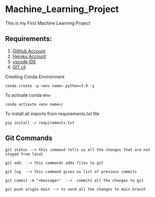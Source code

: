 # Machine_Learning_Project
This is my First Machine Learning Project

## Requirements:
1. [GitHub Account](https://github.com)
2. [Heroku Account](https://dashboard.heroku/com/login)
3. [vscode IDE](https://code.visualstudio.com/download)
4. [GIT cli](https://git-scm.com/downloads)


Creating Conda Environment
```
conda create -p <env name> python=3.9 -y 
```
To activate conda env
```
conda actiavte <env name>/
```
To install all imports from requirements.txt file
```
pip install -r requirements.txt
```
## Git Commands
```
git status --> this command tells us all the changes that are not staged from local
```
```
git add. --> this commands adds files to git
```
```
git log  --> this command gives us list of previous commits
```
```
git commit -m "<message>"  -->  commits all the changes to git
```
```
git push origin main --> to send all the changes to main branch
```




